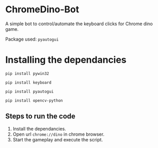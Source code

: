 # ChromeDino-Bot

A simple bot to control/automate the keyboard clicks for Chrome dino game.

Package used:
``pyautogui``


# Installing the dependancies
`pip install pywin32`

`pip install keyboard`

`pip install pyautogui`

`pip install opencv-python`

## Steps to run the code

1. Install the dependancies.
2. Open url `chrome://dino` in chrome browser.
3. Start the gameplay and execute the script.

